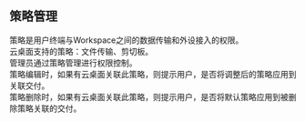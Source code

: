 ## 策略管理
策略是用户终端与Workspace之间的数据传输和外设接入的权限。<br>
云桌面支持的策略：文件传输、剪切板。<br>
管理员通过策略管理进行权限控制。<br>
策略编辑时，如果有云桌面关联此策略，则提示用户，是否将调整后的策略应用到关联交付。<br>
策略删除时，如果有云桌面关联此策略，则提示用户，是否将默认策略应用到被删除策略关联的交付。<br>
